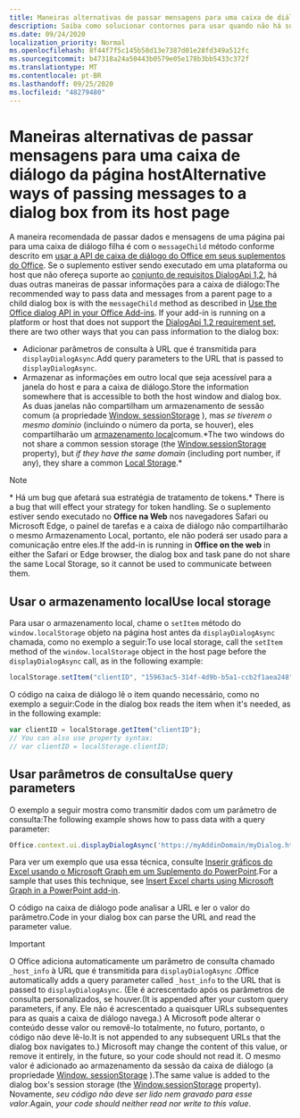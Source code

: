 ```yaml
---
title: Maneiras alternativas de passar mensagens para uma caixa de diálogo da página host
description: Saiba como solucionar contornos para usar quando não há suporte para o método messageChild.
ms.date: 09/24/2020
localization_priority: Normal
ms.openlocfilehash: 8f44f7f5c145b58d13e7387d01e28fd349a512fc
ms.sourcegitcommit: b47318a24a50443b0579e05e178b3bb5433c372f
ms.translationtype: MT
ms.contentlocale: pt-BR
ms.lasthandoff: 09/25/2020
ms.locfileid: "48279480"
---
```

# <a name="alternative-ways-of-passing-messages-to-a-dialog-box-from-its-host-page"></a><span data-ttu-id="25874-103">Maneiras alternativas de passar mensagens para uma caixa de diálogo da página host</span><span class="sxs-lookup"><span data-stu-id="25874-103">Alternative ways of passing messages to a dialog box from its host page</span></span>

<span data-ttu-id="25874-104">A maneira recomendada de passar dados e mensagens de uma página pai para uma caixa de diálogo filha é com o `messageChild` método conforme descrito em [usar a API de caixa de diálogo do Office em seus suplementos do Office](dialog-api-in-office-add-ins.md#pass-information-to-the-dialog-box). Se o suplemento estiver sendo executado em uma plataforma ou host que não ofereça suporte ao [conjunto de requisitos DialogApi 1,2](../reference/requirement-sets/dialog-api-requirement-sets.md), há duas outras maneiras de passar informações para a caixa de diálogo:</span><span class="sxs-lookup"><span data-stu-id="25874-104">The recommended way to pass data and messages from a parent page to a child dialog box is with the `messageChild` method as described in [Use the Office dialog API in your Office Add-ins](dialog-api-in-office-add-ins.md#pass-information-to-the-dialog-box). If your add-in is running on a platform or host that does not support the [DialogApi 1.2 requirement set](../reference/requirement-sets/dialog-api-requirement-sets.md), there are two other ways that you can pass information to the dialog box:</span></span>

- <span data-ttu-id="25874-105">Adicionar parâmetros de consulta à URL que é transmitida para `displayDialogAsync`.</span><span class="sxs-lookup"><span data-stu-id="25874-105">Add query parameters to the URL that is passed to `displayDialogAsync`.</span></span>
- <span data-ttu-id="25874-106">Armazenar as informações em outro local que seja acessível para a janela do host e para a caixa de diálogo.</span><span class="sxs-lookup"><span data-stu-id="25874-106">Store the information somewhere that is accessible to both the host window and dialog box.</span></span> <span data-ttu-id="25874-107">As duas janelas não compartilham um armazenamento de sessão comum (a propriedade [Window. sessionStorage](https://developer.mozilla.org/docs/Web/API/Window/sessionStorage) ), mas *se tiverem o mesmo domínio* (incluindo o número da porta, se houver), eles compartilharão um [armazenamento local](https://www.w3schools.com/html/html5_webstorage.asp)comum.\*</span><span class="sxs-lookup"><span data-stu-id="25874-107">The two windows do not share a common session storage (the [Window.sessionStorage](https://developer.mozilla.org/docs/Web/API/Window/sessionStorage) property), but *if they have the same domain* (including port number, if any), they share a common [Local Storage](https://www.w3schools.com/html/html5_webstorage.asp).\*</span></span>


> [!NOTE]
> <span data-ttu-id="25874-108">\* Há um bug que afetará sua estratégia de tratamento de tokens.</span><span class="sxs-lookup"><span data-stu-id="25874-108">\* There is a bug that will effect your strategy for token handling.</span></span> <span data-ttu-id="25874-109">Se o suplemento estiver sendo executado no **Office na Web** nos navegadores Safari ou Microsoft Edge, o painel de tarefas e a caixa de diálogo não compartilharão o mesmo Armazenamento Local, portanto, ele não poderá ser usado para a comunicação entre eles.</span><span class="sxs-lookup"><span data-stu-id="25874-109">If the add-in is running in **Office on the web** in either the Safari or Edge browser, the dialog box and task pane do not share the same Local Storage, so it cannot be used to communicate between them.</span></span>

## <a name="use-local-storage"></a><span data-ttu-id="25874-110">Usar o armazenamento local</span><span class="sxs-lookup"><span data-stu-id="25874-110">Use local storage</span></span>

<span data-ttu-id="25874-111">Para usar o armazenamento local, chame o `setItem` método do `window.localStorage` objeto na página host antes da `displayDialogAsync` chamada, como no exemplo a seguir:</span><span class="sxs-lookup"><span data-stu-id="25874-111">To use local storage, call the `setItem` method of the `window.localStorage` object in the host page before the `displayDialogAsync` call, as in the following example:</span></span>

```js
localStorage.setItem("clientID", "15963ac5-314f-4d9b-b5a1-ccb2f1aea248");
```

<span data-ttu-id="25874-112">O código na caixa de diálogo lê o item quando necessário, como no exemplo a seguir:</span><span class="sxs-lookup"><span data-stu-id="25874-112">Code in the dialog box reads the item when it's needed, as in the following example:</span></span>

```js
var clientID = localStorage.getItem("clientID");
// You can also use property syntax:
// var clientID = localStorage.clientID;
```

## <a name="use-query-parameters"></a><span data-ttu-id="25874-113">Usar parâmetros de consulta</span><span class="sxs-lookup"><span data-stu-id="25874-113">Use query parameters</span></span>

<span data-ttu-id="25874-114">O exemplo a seguir mostra como transmitir dados com um parâmetro de consulta:</span><span class="sxs-lookup"><span data-stu-id="25874-114">The following example shows how to pass data with a query parameter:</span></span>

```js
Office.context.ui.displayDialogAsync('https://myAddinDomain/myDialog.html?clientID=15963ac5-314f-4d9b-b5a1-ccb2f1aea248');
```

<span data-ttu-id="25874-115">Para ver um exemplo que usa essa técnica, consulte [Inserir gráficos do Excel usando o Microsoft Graph em um Suplemento do PowerPoint](https://github.com/OfficeDev/PowerPoint-Add-in-Microsoft-Graph-ASPNET-InsertChart).</span><span class="sxs-lookup"><span data-stu-id="25874-115">For a sample that uses this technique, see [Insert Excel charts using Microsoft Graph in a PowerPoint add-in](https://github.com/OfficeDev/PowerPoint-Add-in-Microsoft-Graph-ASPNET-InsertChart).</span></span>

<span data-ttu-id="25874-116">O código na caixa de diálogo pode analisar a URL e ler o valor do parâmetro.</span><span class="sxs-lookup"><span data-stu-id="25874-116">Code in your dialog box can parse the URL and read the parameter value.</span></span>

> [!IMPORTANT]
> <span data-ttu-id="25874-117">O Office adiciona automaticamente um parâmetro de consulta chamado `_host_info` à URL que é transmitida para `displayDialogAsync` .</span><span class="sxs-lookup"><span data-stu-id="25874-117">Office automatically adds a query parameter called `_host_info` to the URL that is passed to `displayDialogAsync`.</span></span> <span data-ttu-id="25874-118">(Ele é acrescentado após os parâmetros de consulta personalizados, se houver.</span><span class="sxs-lookup"><span data-stu-id="25874-118">(It is appended after your custom query parameters, if any.</span></span> <span data-ttu-id="25874-119">Ele não é acrescentado a quaisquer URLs subsequentes para as quais a caixa de diálogo navega.) A Microsoft pode alterar o conteúdo desse valor ou removê-lo totalmente, no futuro, portanto, o código não deve lê-lo.</span><span class="sxs-lookup"><span data-stu-id="25874-119">It is not appended to any subsequent URLs that the dialog box navigates to.) Microsoft may change the content of this value, or remove it entirely, in the future, so your code should not read it.</span></span> <span data-ttu-id="25874-120">O mesmo valor é adicionado ao armazenamento da sessão da caixa de diálogo (a propriedade [Window. sessionStorage](https://developer.mozilla.org/docs/Web/API/Window/sessionStorage) ).</span><span class="sxs-lookup"><span data-stu-id="25874-120">The same value is added to the dialog box's session storage (the [Window.sessionStorage](https://developer.mozilla.org/docs/Web/API/Window/sessionStorage) property).</span></span> <span data-ttu-id="25874-121">Novamente, *seu código não deve ser lido nem gravado para esse valor*.</span><span class="sxs-lookup"><span data-stu-id="25874-121">Again, *your code should neither read nor write to this value*.</span></span>

